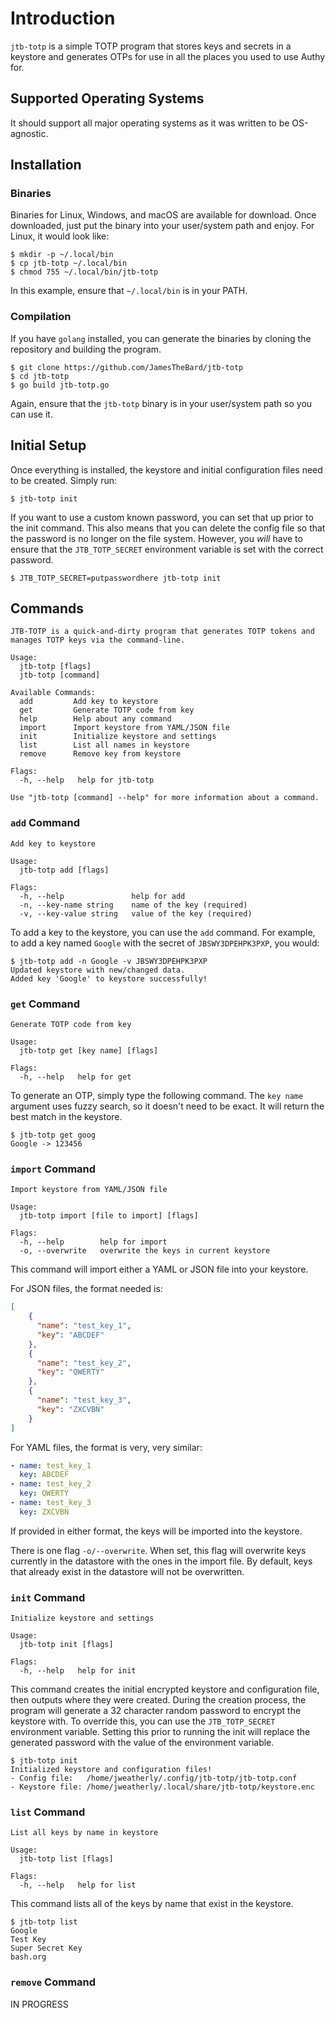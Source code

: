 # Introduction

`jtb-totp` is a simple TOTP program that stores keys and secrets in a keystore and generates OTPs for use in all the places you used to use Authy for.

## Supported Operating Systems
It should support all major operating systems as it was written to be OS-agnostic.

## Installation

### Binaries
Binaries for Linux, Windows, and macOS are available for download.  Once downloaded, just put the binary into your user/system path and enjoy.  For Linux, it would look like:

```console
$ mkdir -p ~/.local/bin
$ cp jtb-totp ~/.local/bin
$ chmod 755 ~/.local/bin/jtb-totp
```

In this example, ensure that `~/.local/bin` is in your PATH.

### Compilation
If you have `golang` installed, you can generate the binaries by cloning the repository and building the program.

```console
$ git clone https://github.com/JamesTheBard/jtb-totp
$ cd jtb-totp
$ go build jtb-totp.go
```

Again, ensure that the `jtb-totp` binary is in your user/system path so you can use it.

## Initial Setup

Once everything is installed, the keystore and initial configuration files need to be created.  Simply run:

```console
$ jtb-totp init
```

If you want to use a custom known password, you can set that up prior to the init command.  This also means that you can delete the config file so that the password is no longer on the file system.  However, you _will_ have to ensure that the `JTB_TOTP_SECRET` environment variable is set with the correct password.

```console
$ JTB_TOTP_SECRET=putpasswordhere jtb-totp init
```

## Commands

```
JTB-TOTP is a quick-and-dirty program that generates TOTP tokens and manages TOTP keys via the command-line.

Usage:
  jtb-totp [flags]
  jtb-totp [command]

Available Commands:
  add         Add key to keystore
  get         Generate TOTP code from key
  help        Help about any command
  import      Import keystore from YAML/JSON file
  init        Initialize keystore and settings
  list        List all names in keystore
  remove      Remove key from keystore

Flags:
  -h, --help   help for jtb-totp

Use "jtb-totp [command] --help" for more information about a command.
```

### `add` Command

```
Add key to keystore

Usage:
  jtb-totp add [flags]

Flags:
  -h, --help               help for add
  -n, --key-name string    name of the key (required)
  -v, --key-value string   value of the key (required)
```

To add a key to the keystore, you can use the `add` command.  For example, to add a key named `Google` with the secret of `JBSWY3DPEHPK3PXP`, you would:

```console
$ jtb-totp add -n Google -v JBSWY3DPEHPK3PXP
Updated keystore with new/changed data.
Added key 'Google' to keystore successfully!
```

### `get` Command

```console
Generate TOTP code from key

Usage:
  jtb-totp get [key name] [flags]

Flags:
  -h, --help   help for get
```

To generate an OTP, simply type the following command.  The `key name` argument uses fuzzy search, so it doesn't need to be exact.  It will return the best match in the keystore.

```console
$ jtb-totp get goog
Google -> 123456
```

### `import` Command

```console
Import keystore from YAML/JSON file

Usage:
  jtb-totp import [file to import] [flags]

Flags:
  -h, --help        help for import
  -o, --overwrite   overwrite the keys in current keystore
```

This command will import either a YAML or JSON file into your keystore.

For JSON files, the format needed is:
```json
[
    {
      "name": "test_key_1",
      "key": "ABCDEF"
    },
    {
      "name": "test_key_2",
      "key": "QWERTY"
    },
    {
      "name": "test_key_3",
      "key": "ZXCVBN"
    }
]
```

For YAML files, the format is very, very similar:
```yaml
- name: test_key_1
  key: ABCDEF
- name: test_key_2
  key: QWERTY
- name: test_key_3
  key: ZXCVBN
```

If provided in either format, the keys will be imported into the keystore.

There is one flag `-o/--overwrite`.  When set, this flag will overwrite keys currently in the datastore with the ones in the import file.  By default, keys that already exist in the datastore will not be overwritten.

### `init` Command

```console
Initialize keystore and settings

Usage:
  jtb-totp init [flags]

Flags:
  -h, --help   help for init
```

This command creates the initial encrypted keystore and configuration file, then outputs where they were created.  During the creation process, the program will generate a 32 character random password to encrypt the keystore with.  To override this, you can use the `JTB_TOTP_SECRET` environment variable.  Setting this prior to running the init will replace the generated password with the value of the environment variable.

```console
$ jtb-totp init
Initialized keystore and configuration files!
- Config file:   /home/jweatherly/.config/jtb-totp/jtb-totp.conf
- Keystore file: /home/jweatherly/.local/share/jtb-totp/keystore.enc
```

### `list` Command

```console
List all keys by name in keystore

Usage:
  jtb-totp list [flags]

Flags:
  -h, --help   help for list
```

This command lists all of the keys by name that exist in the keystore.

```console
$ jtb-totp list
Google
Test Key
Super Secret Key
bash.org
```

### `remove` Command

IN PROGRESS
